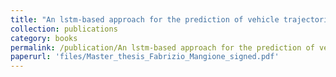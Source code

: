 ```yaml
---
title: "An lstm-based approach for the prediction of vehicle trajectories in the smart city environment"
collection: publications
category: books
permalink: /publication/An lstm-based approach for the prediction of vehicle trajectories in the smart city environment
paperurl: 'files/Master_thesis_Fabrizio_Mangione_signed.pdf'
---
```

